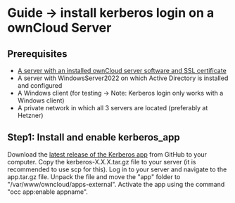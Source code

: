 # Guide -> install kerberos login on a ownCloud Server
## Prerequisites
- [A server with an installed ownCloud server software and SSL certificate]
- A server with WindowsServer2022 on which Active Directory is installed and configured
- A Windows client (for testing -> Note: Kerberos login only works with a Windows client)
- A private network in which all 3 servers are located (preferably at Hetzner)

## Step1: Install and enable kerberos_app
Download the [latest release of the Kerberos app] from GitHub to your computer.
Copy the kerberos-X.X.X.tar.gz file to your server (it is recommended to use scp for this).
Log in to your server and navigate to the app.tar.gz file. Unpack the file and move the "app" folder to "/var/www/owncloud/apps-external". Activate the app using the command "occ app:enable appname".


[A server with an installed ownCloud server software and SSL certificate]: https://github.com/GeraldLeikam/tutorials/blob/master/ownCloud/install_owncloud_full.md
[latest release of the Kerberos app]: https://github.com/owncloud/kerberos/tags